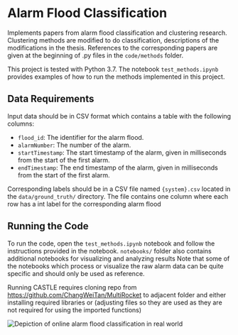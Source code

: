 # Alarm Flood Classification

<link to thesis>

Implements papers from alarm flood classification and clustering research. Clustering methods are modified to do classification, descriptions of the modifications in the thesis. References to the corresponding papers are given at the beginning of .py files in the `code/methods` folder.

This project is tested with Python 3.7. The notebook `test_methods.ipynb` provides examples of how to run the methods implemented in this project.

## Data Requirements

Input data should be in CSV format which contains a table with the following columns:

- `flood_id`: The identifier for the alarm flood.
- `alarmNumber`: The number of the alarm.
- `startTimestamp`: The start timestamp of the alarm, given in milliseconds from the start of the first alarm.
- `endTimestamp`: The end timestamp of the alarm, given in milliseconds from the start of the first alarm.

Corresponding labels should be in a CSV file named `{system}.csv` located in the `data/ground_truth/` directory.
The file contains one column where each row has a int label for the corresponding alarm flood

## Running the Code

To run the code, open the `test_methods.ipynb` notebook and follow the instructions provided in the notebook.
`notebooks/` folder also contains additional notebooks for visualizing and analyzing results
Note that some of the notebooks which process or visualize the raw alarm data can be quite specific and should only be used as reference.

Running CASTLE requires cloning repo from https://github.com/ChangWeiTan/MultiRocket to adjacent folder and either installing required libraries or (adjusting files so they are used as they are not required for using the imported functions)

![Depiction of online alarm flood classification in real world](images/DALL·E_alarm_flood_scene.png)
